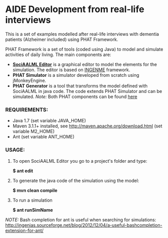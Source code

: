 # AIDE Development from real-life interviews
This is a set of examples modelled after real-life interviews with dementia patients (Alzheimer included) using PHAT Framework.

PHAT Framework is a set of tools (coded using Java) to model and simulate activities of daily living.
The main components are:

- **[SociAALML Editor](https://github.com/Grasia/sociaalml)** is a graphical editor to model the elements for the simulation. The editor is based on [INGENME](https://github.com/Grasia/ingenme) framework.
- **PHAT Simulator** is a simulator developed from scratch using jMonkeyEngine.
- **PHAT Generator** is a tool that transforms the model defined with SociAALML in java code. The code extends PHAT Simulator and can be simulated.
*Note:* Both PHAT components can be found [here](https://github.com/Grasia/phatsim)

### REQUIREMENTS:
- Java 1.7 (set variable JAVA_HOME)
- Maven 3.1.1+ installed, see http://maven.apache.org/download.html (set variable M2_HOME)
- Ant (set variable ANT_HOME)

### USAGE:
1. To open SociAALML Editor you go to a project's folder and type:

    **$ ant edit**

2. To generate the java code of the simulation using the model:
    
    **$ mvn clean compile**

3. To run a simulation
    
    **$ ant runSimName**

*NOTE:* Bash completion for ant is useful when searching for simulations: http://ingenias.sourceforge.net/blog/2012/12/04/a-useful-bashcompletion-extension-for-ant/
